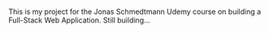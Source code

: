 This is my project for the Jonas Schmedtmann Udemy course on building a Full-Stack Web Application.
Still building...
